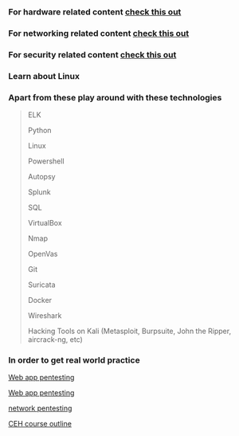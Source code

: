 ### For hardware related content [check this out](https://www.youtube.com/playlist?list=PLG49S3nxzAnlGHY8ObL8DiyP3AIu9vd3K)

### For networking related content [check this out](https://www.youtube.com/playlist?list=PLG49S3nxzAnlCJiCrOYuRYb6cne864a7G)

### For security related content [check this out](https://www.youtube.com/playlist?list=PLG49S3nxzAnkL2ulFS3132mOVKuzzBxA8)

### Learn about Linux 

### Apart from these play around with these technologies

> ELK
>
> Python 
> 
> Linux 
> 
> Powershell 
> 
> Autopsy 
> 
> Splunk 
> 
> SQL 
> 
> VirtualBox 
> 
> Nmap 
> 
> OpenVas 
> 
> Git 
> 
> Suricata 
> 
> Docker
> 
> Wireshark
> 
> Hacking Tools on Kali (Metasploit, Burpsuite, John the Ripper, aircrack-ng, etc)


### In order to get real world practice

[Web app pentesting](https://cybertalents.com/)

[Web app pentesting](https://www.hackthebox.com/)

[network pentesting](https://www.vulnhub.com/)

[CEH course outline](https://www.eccouncil.org/train-certify/certified-ethical-hacker-ceh/)









